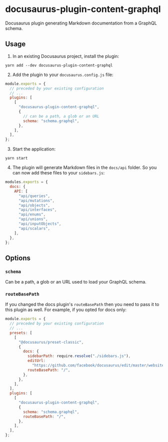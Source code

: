 # docusaurus-plugin-content-graphql

Docusaurus plugin generating Markdown documentation from a GraphQL schema.

## Usage

1. In an existing Docusaurus project, install the plugin:

```
yarn add --dev docusaurus-plugin-content-graphql
```

2. Add the plugin to your `docusaurus.config.js` file:

```js
module.exports = {
  // preceded by your existing configuration
  // ...
  plugins: [
    [
      "docusaurus-plugin-content-graphql",
      {
        // can be a path, a glob or an URL
        schema: "schema.graphql",
      },
    ],
  ],
};
```

3. Start the application:

```
yarn start
```

4. The plugin will generate Markdown files in the `docs/api` folder. So you can now add these files to your `sidebars.js`:

```js
modules.exports = {
  docs: {
    API: [
      "api/queries",
      "api/mutations",
      "api/objects",
      "api/interfaces",
      "api/enums",
      "api/unions",
      "api/inputObjects",
      "api/scalars",
    ],
  },
};
```

## Options

### `schema`

Can be a path, a glob or an URL used to load your GraphQL schema.

### `routeBasePath`

If you changed the docs plugin's `routeBasePath` then you need to pass it to this plugin as well. For example, if you opted for docs only:

```js
module.exports = {
  // preceded by your existing configuration
  // ...
  presets: [
    [
      "@docusaurus/preset-classic",
      {
        docs: {
          sidebarPath: require.resolve("./sidebars.js"),
          editUrl:
            "https://github.com/facebook/docusaurus/edit/master/website/",
          routeBasePath: "/",
        },
      },
    ],
  ],
  plugins: [
    [
      "docusaurus-plugin-content-graphql",
      {
        schema: "schema.graphql",
        routeBasePath: "/",
      },
    ],
  ],
};
```
